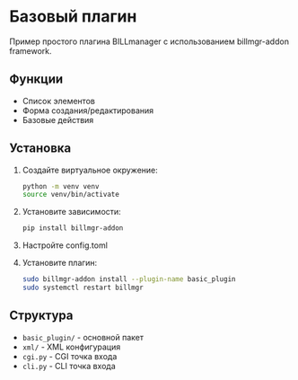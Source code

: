 # Базовый плагин

Пример простого плагина BILLmanager с использованием billmgr-addon framework.

## Функции

- Список элементов
- Форма создания/редактирования
- Базовые действия

## Установка

1. Создайте виртуальное окружение:
   ```bash
   python -m venv venv
   source venv/bin/activate
   ```

2. Установите зависимости:
   ```bash
   pip install billmgr-addon
   ```

3. Настройте config.toml

4. Установите плагин:
   ```bash
   sudo billmgr-addon install --plugin-name basic_plugin
   sudo systemctl restart billmgr
   ```

## Структура

- `basic_plugin/` - основной пакет
- `xml/` - XML конфигурация
- `cgi.py` - CGI точка входа
- `cli.py` - CLI точка входа 